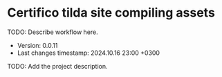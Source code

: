 <!--
@since 2024.10.06, 22:56
@changed 2024.10.06, 22:56
-->

# Certifico tilda site compiling assets

TODO: Describe workflow here.

- Version: 0.0.11
- Last changes timestamp: 2024.10.16 23:00 +0300

TODO: Add the project description.
